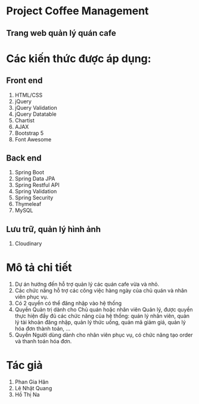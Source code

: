 #  Project Coffee Management #
## Trang web quản lý quán cafe ##
# Các kiến thức được áp dụng: #
## Front end ##
1. HTML/CSS
2. jQuery
3. jQuery Validation
4. jQuery Datatable
5. Chartist 
6. AJAX
7. Bootstrap 5
8. Font Awesome
## Back end ##
1. Spring Boot
2. Spring Data JPA
3. Spring Restful API
4. Spring Validation
5. Spring Security
6. Thymeleaf
7. MySQL
## Lưu trữ, quản lý hình ảnh ##
1. Cloudinary
# Mô tả chi tiết #
1. Dự án hướng đến hỗ trợ quản lý các quán cafe vừa và nhỏ.
2. Các chức năng hỗ trợ các công việc hàng ngày của chủ quán và nhân viên phục vụ.
3. Có 2 quyền có thể đăng nhập vào hệ thống
4. Quyền Quản trị dành cho Chủ quán hoặc nhân viên Quản lý, được quyền thực hiện đầy đủ các chức năng của hệ thống: quán lý nhân viên, quản lý tài khoản đăng nhập, quản lý thức uống, quản mã giảm giá, quản lý hóa đơn thành toán, ...
5. Quyền Người dùng dành cho nhân viên phục vụ, có chức năng tạo order và thanh toán hóa đơn.
# Tác giả #
1. Phan Gia Hân
2. Lê Nhật Quang
3. Hồ Thị Na
